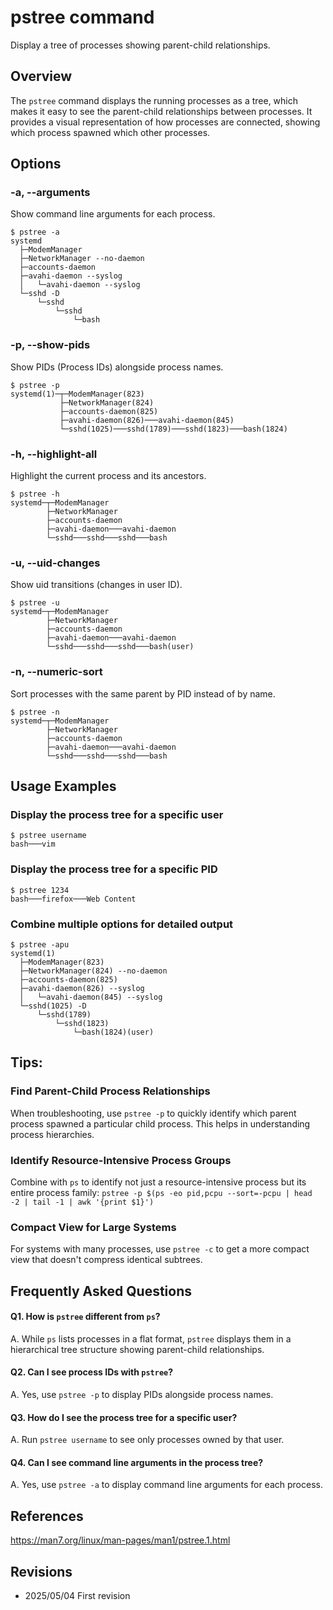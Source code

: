 # pstree command

Display a tree of processes showing parent-child relationships.

## Overview

The `pstree` command displays the running processes as a tree, which makes it easy to see the parent-child relationships between processes. It provides a visual representation of how processes are connected, showing which process spawned which other processes.

## Options

### **-a, --arguments**

Show command line arguments for each process.

```console
$ pstree -a
systemd
  ├─ModemManager
  ├─NetworkManager --no-daemon
  ├─accounts-daemon
  ├─avahi-daemon --syslog
  │   └─avahi-daemon --syslog
  └─sshd -D
      └─sshd
          └─sshd
              └─bash
```

### **-p, --show-pids**

Show PIDs (Process IDs) alongside process names.

```console
$ pstree -p
systemd(1)─┬─ModemManager(823)
           ├─NetworkManager(824)
           ├─accounts-daemon(825)
           ├─avahi-daemon(826)───avahi-daemon(845)
           └─sshd(1025)───sshd(1789)───sshd(1823)───bash(1824)
```

### **-h, --highlight-all**

Highlight the current process and its ancestors.

```console
$ pstree -h
systemd─┬─ModemManager
        ├─NetworkManager
        ├─accounts-daemon
        ├─avahi-daemon───avahi-daemon
        └─sshd───sshd───sshd───bash
```

### **-u, --uid-changes**

Show uid transitions (changes in user ID).

```console
$ pstree -u
systemd─┬─ModemManager
        ├─NetworkManager
        ├─accounts-daemon
        ├─avahi-daemon───avahi-daemon
        └─sshd───sshd───sshd───bash(user)
```

### **-n, --numeric-sort**

Sort processes with the same parent by PID instead of by name.

```console
$ pstree -n
systemd─┬─ModemManager
        ├─NetworkManager
        ├─accounts-daemon
        ├─avahi-daemon───avahi-daemon
        └─sshd───sshd───sshd───bash
```

## Usage Examples

### Display the process tree for a specific user

```console
$ pstree username
bash───vim
```

### Display the process tree for a specific PID

```console
$ pstree 1234
bash───firefox───Web Content
```

### Combine multiple options for detailed output

```console
$ pstree -apu
systemd(1)
  ├─ModemManager(823)
  ├─NetworkManager(824) --no-daemon
  ├─accounts-daemon(825)
  ├─avahi-daemon(826) --syslog
  │   └─avahi-daemon(845) --syslog
  └─sshd(1025) -D
      └─sshd(1789)
          └─sshd(1823)
              └─bash(1824)(user)
```

## Tips:

### Find Parent-Child Process Relationships

When troubleshooting, use `pstree -p` to quickly identify which parent process spawned a particular child process. This helps in understanding process hierarchies.

### Identify Resource-Intensive Process Groups

Combine with `ps` to identify not just a resource-intensive process but its entire process family: `pstree -p $(ps -eo pid,pcpu --sort=-pcpu | head -2 | tail -1 | awk '{print $1}')`

### Compact View for Large Systems

For systems with many processes, use `pstree -c` to get a more compact view that doesn't compress identical subtrees.

## Frequently Asked Questions

#### Q1. How is `pstree` different from `ps`?
A. While `ps` lists processes in a flat format, `pstree` displays them in a hierarchical tree structure showing parent-child relationships.

#### Q2. Can I see process IDs with `pstree`?
A. Yes, use `pstree -p` to display PIDs alongside process names.

#### Q3. How do I see the process tree for a specific user?
A. Run `pstree username` to see only processes owned by that user.

#### Q4. Can I see command line arguments in the process tree?
A. Yes, use `pstree -a` to display command line arguments for each process.

## References

https://man7.org/linux/man-pages/man1/pstree.1.html

## Revisions

- 2025/05/04 First revision